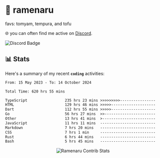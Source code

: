 # 🍜 ramenaru
favs: tomyam, tempura, and tofu

🌐 you can often find me active on [Discord](https://discordapp.com/users/503291004200157185).

![Discord Badge](https://dcbadge.vercel.app/api/shield/503291004200157185)

## 📊 Stats

Here's a summary of my recent **`coding`** activities:

<!--START_SECTION:waka-->

```txt
From: 15 May 2023 - To: 14 October 2024

Total Time: 620 hrs 55 mins

TypeScript                 235 hrs 23 mins >>>>>>>>>----------------   37.91 %
HTML                       129 hrs 46 mins >>>>>--------------------   20.90 %
Dart                       112 hrs 55 mins >>>>>--------------------   18.19 %
Go                         56 hrs 27 mins  >>-----------------------   09.09 %
Other                      13 hrs 41 mins  >------------------------   02.21 %
JavaScript                 11 hrs 11 mins  -------------------------   01.80 %
Markdown                   7 hrs 20 mins   -------------------------   01.18 %
CSS                        7 hrs 1 min     -------------------------   01.13 %
Rust                       6 hrs 44 mins   -------------------------   01.08 %
Bash                       5 hrs 45 mins   -------------------------   00.93 %
```

<!--END_SECTION:waka-->

<div style="text-align: center;">
   <img align="center" src="https://github-readme-streak-stats.herokuapp.com/?user=Ramenaru&theme=dark&card_width=520" alt="Ramenaru Contrib Stats" />
</div>

